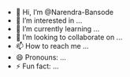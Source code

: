 - 👋 Hi, I’m @Narendra-Bansode
- 👀 I’m interested in ...
- 🌱 I’m currently learning ...
- 💞️ I’m looking to collaborate on ...
- 📫 How to reach me ...
- 😄 Pronouns: ...
- ⚡ Fun fact: ...

<!---
Narendra-Bansode/Narendra-Bansode is a ✨ special ✨ repository because its `README.md` (this file) appears on your GitHub profile.
You can click the Preview link to take a look at your changes.
--->
